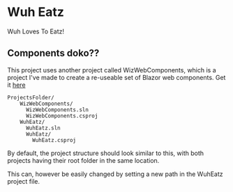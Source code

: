 # Wuh Eatz
Wuh Loves To Eatz!

## Components doko??
This project uses another project called WizWebComponents, which is a project I've made to create a re-useable set of Blazor web components.
Get it [here](https://github.com/BasicallyWiz/WizWebComponents)

```
ProjectsFolder/
    WizWebComponents/
      WizWebComponents.sln
      WizWebComponents.csproj
    WuhEatz/
      WuhEatz.sln
      WuhEatz/
        WuhEatz.csproj
```
By default, the project structure should look similar to this, with both projects having their root folder in the same location.

This can, however be easily changed by setting a new path in the WuhEatz project file.